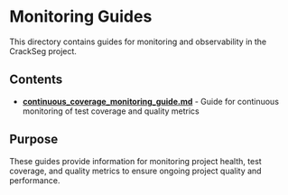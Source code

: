# Monitoring Guides

This directory contains guides for monitoring and observability in the CrackSeg project.

## Contents

- **[continuous_coverage_monitoring_guide.md](continuous_coverage_monitoring_guide.md)** - Guide for
  continuous monitoring of test coverage and quality metrics

## Purpose

These guides provide information for monitoring project health, test coverage, and quality metrics
to ensure ongoing project quality and performance.

